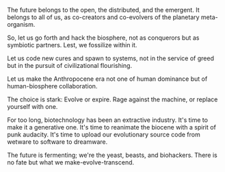 The future belongs to the open, the distributed, and the emergent. It belongs to all of us, as co-creators and co-evolvers of the planetary meta-organism.

So, let us go forth and hack the biosphere, not as conquerors but as symbiotic partners. Lest, we fossilize within it.

Let us code new cures and spawn to systems, not in the service of greed but in the pursuit of civilizational flourishing.

Let us make the Anthropocene era not one of human dominance but of human-biosphere collaboration.

The choice is stark: Evolve or expire. Rage against the machine, or replace yourself with one.

For too long, biotechnology has been an extractive industry. It's time to make it a generative one. It's time to reanimate the biocene with a spirit of punk audacity. It's time to upload our evolutionary source code from wetware to software to dreamware.

The future is fermenting; we're the yeast, beasts, and biohackers. There is no fate but what we make-evolve-transcend.
